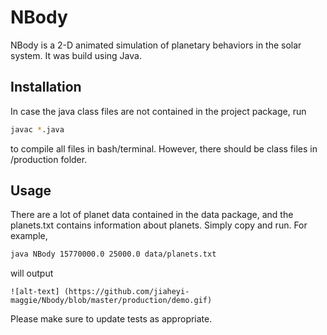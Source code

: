 # NBody

NBody is a 2-D animated simulation of planetary behaviors in the solar system. It was build using Java. 

## Installation

In case the java class files are not contained in the project package, run 

```bash
javac *.java
```
to compile all files in bash/terminal. However, there should be class files in /production folder. 
## Usage

There are a lot of planet data contained in the data package, and the planets.txt contains information about planets. Simply copy and run. For example,  

```bash
java NBody 15770000.0 25000.0 data/planets.txt
```
will output 

```
![alt-text] (https://github.com/jiaheyi-maggie/Nbody/blob/master/production/demo.gif)
```

Please make sure to update tests as appropriate.
